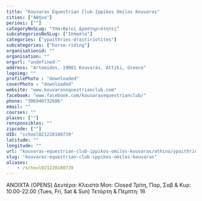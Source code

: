 ```yaml
---
title: "Kouvaras Equestrian Club-Ippikos Omilos Kouvaras"
cities: ["Αθήνα"]
perioxi: [""]
categoryNoSLug: "Υπαιθρίες Δραστηριότητες"
subcategoriesNoSLug: ["Ιππασία"]
categories: ["ypaithries-drastiriotites"]
subcategories: ["horse-riding"]
organisationid: ""
organisation: ""
orgurl: "undefined-"
address: "Artemidos, 19001 Kouvarás, Attiki, Greece"
logoimg: ""
profilePhoto : "downloaded"
coverPhoto : "downloaded"
website: "www.kouvarasequestrianclub.com"
facebook: "www.facebook.com/kouvarasequestrianclub/"
phone: "306940732686"
email: ""
courses: ""
places: [""]
rensponsibles: ""
zipcode: [""]
UID: "school021220180739"
latitude: ""
longitude: ""
url: "kouvaras-equestrian-club-ippikos-omilos-kouvaras/athina/ypaithries-drastiriotites/horse-riding"
slug: "kouvaras-equestrian-club-ippikos-omilos-kouvaras"
aliases:
    - /school021220180739
---
```





ΑΝΟΙΧΤΑ (OPENS) Δευτέρα: Κλειστά Mon: Closed Τρίτη, Παρ, Σαβ &amp; Κυρ: 10.00-22.00 (Tues, Fri, Sat &amp; Sun) Τετάρτη &amp; Πέμπτη: 16